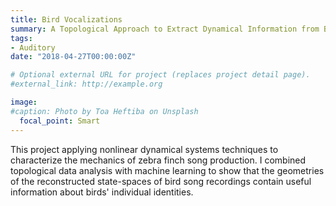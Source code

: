 ```yaml
---
title: Bird Vocalizations
summary: A Topological Approach to Extract Dynamical Information from Bird Vocalizations
tags:
- Auditory
date: "2018-04-27T00:00:00Z"

# Optional external URL for project (replaces project detail page).
#external_link: http://example.org

image:
#caption: Photo by Toa Heftiba on Unsplash
  focal_point: Smart
---
```

This project applying nonlinear dynamical systems techniques to characterize the mechanics of zebra finch song production. I combined topological data analysis with machine learning to show that the geometries of the reconstructed state-spaces of bird song recordings contain useful information about birds' individual identities. 

